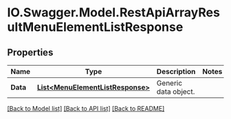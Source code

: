 # IO.Swagger.Model.RestApiArrayResultMenuElementListResponse
## Properties

Name | Type | Description | Notes
------------ | ------------- | ------------- | -------------
**Data** | [**List&lt;MenuElementListResponse&gt;**](MenuElementListResponse.md) | Generic data object. | 

[[Back to Model list]](../README.md#documentation-for-models) [[Back to API list]](../README.md#documentation-for-api-endpoints) [[Back to README]](../README.md)

